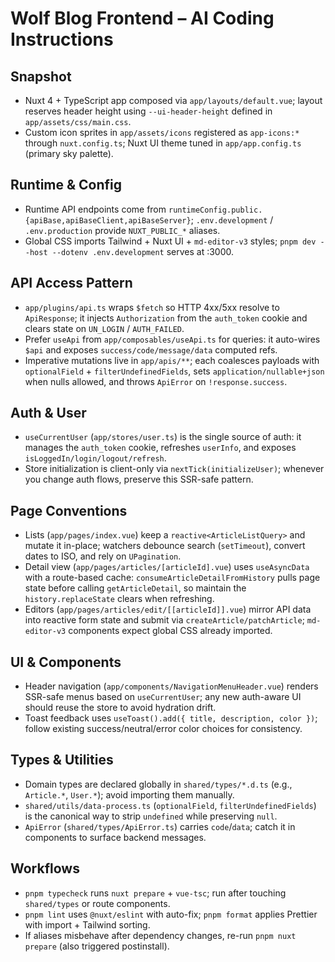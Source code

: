 # Wolf Blog Frontend – AI Coding Instructions

## Snapshot

- Nuxt 4 + TypeScript app composed via `app/layouts/default.vue`; layout reserves header height using `--ui-header-height` defined in `app/assets/css/main.css`.
- Custom icon sprites in `app/assets/icons` registered as `app-icons:*` through `nuxt.config.ts`; Nuxt UI theme tuned in `app/app.config.ts` (primary sky palette).

## Runtime & Config

- Runtime API endpoints come from `runtimeConfig.public.{apiBase,apiBaseClient,apiBaseServer}`; `.env.development` / `.env.production` provide `NUXT_PUBLIC_*` aliases.
- Global CSS imports Tailwind + Nuxt UI + `md-editor-v3` styles; `pnpm dev --host --dotenv .env.development` serves at :3000.

## API Access Pattern

- `app/plugins/api.ts` wraps `$fetch` so HTTP 4xx/5xx resolve to `ApiResponse`; it injects `Authorization` from the `auth_token` cookie and clears state on `UN_LOGIN` / `AUTH_FAILED`.
- Prefer `useApi` from `app/composables/useApi.ts` for queries: it auto-wires `$api` and exposes `success/code/message/data` computed refs.
- Imperative mutations live in `app/apis/**`; each coalesces payloads with `optionalField` + `filterUndefinedFields`, sets `application/nullable+json` when nulls allowed, and throws `ApiError` on `!response.success`.

## Auth & User

- `useCurrentUser` (`app/stores/user.ts`) is the single source of auth: it manages the `auth_token` cookie, refreshes `userInfo`, and exposes `isLoggedIn/login/logout/refresh`.
- Store initialization is client-only via `nextTick(initializeUser)`; whenever you change auth flows, preserve this SSR-safe pattern.

## Page Conventions

- Lists (`app/pages/index.vue`) keep a `reactive<ArticleListQuery>` and mutate it in-place; watchers debounce search (`setTimeout`), convert dates to ISO, and rely on `UPagination`.
- Detail view (`app/pages/articles/[articleId].vue`) uses `useAsyncData` with a route-based cache: `consumeArticleDetailFromHistory` pulls page state before calling `getArticleDetail`, so maintain the `history.replaceState` clears when refreshing.
- Editors (`app/pages/articles/edit/[[articleId]].vue`) mirror API data into reactive form state and submit via `createArticle/patchArticle`; `md-editor-v3` components expect global CSS already imported.

## UI & Components

- Header navigation (`app/components/NavigationMenuHeader.vue`) renders SSR-safe menus based on `useCurrentUser`; any new auth-aware UI should reuse the store to avoid hydration drift.
- Toast feedback uses `useToast().add({ title, description, color })`; follow existing success/neutral/error color choices for consistency.

## Types & Utilities

- Domain types are declared globally in `shared/types/*.d.ts` (e.g., `Article.*`, `User.*`); avoid importing them manually.
- `shared/utils/data-process.ts` (`optionalField`, `filterUndefinedFields`) is the canonical way to strip `undefined` while preserving `null`.
- `ApiError` (`shared/types/ApiError.ts`) carries `code`/`data`; catch it in components to surface backend messages.

## Workflows

- `pnpm typecheck` runs `nuxt prepare` + `vue-tsc`; run after touching `shared/types` or route components.
- `pnpm lint` uses `@nuxt/eslint` with auto-fix; `pnpm format` applies Prettier with import + Tailwind sorting.
- If aliases misbehave after dependency changes, re-run `pnpm nuxt prepare` (also triggered postinstall).
